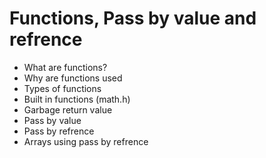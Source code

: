 # Functions, Pass by value and refrence
- What are functions?
- Why are functions used
- Types of functions
- Built in functions (math.h)
- Garbage return value
- Pass by value
- Pass by refrence
- Arrays using pass by refrence
